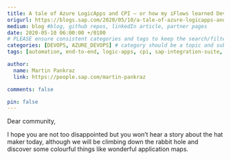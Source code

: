 ```yaml
---
title: A tale of Azure LogicApps and CPI – or how my iFlows learned DevOps practices – Part 1
origurl: https://blogs.sap.com/2020/05/10/a-tale-of-azure-logicapps-and-cpi-or-how-my-iflows-learned-devops-practices/
medium: blog #blog, github repos, linkedIn article, partner pages
date: 2020-05-10 06:00:00 +/0100
# PLEASE ensure consistent categories and tags to keep the search/filtering meaningful!
categories: [DEVOPS, AZURE_DEVOPS] # category should be a topic and sub-category primary product
tags: [automation, end-to-end, logic-apps, cpi, sap-integration-suite, sap-btp]     # TAG names should always be lowercase

author:
  name: Martin Pankraz
  link: https://people.sap.com/martin-pankraz

comments: false

pin: false
---
```


Dear community,

I hope you are not too disappointed but you won’t hear a story about the hat maker today, although we will be climbing down the rabbit hole and discover some colourful things like wonderful application maps.
